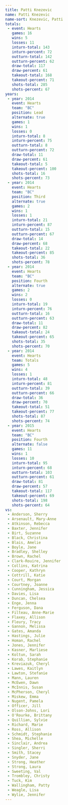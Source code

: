 ```yaml
---
title: Patti Knezevic
name: Patti Knezevic
name-sort: Knezevic, Patti
totals:
 - event: Hearts
   games: 16
   wins: 5
   losses: 11
   inturn-total: 143
   inturn-percent: 72
   outturn-total: 142
   outturn-percent: 62
   draw-total: 117
   draw-percent: 61
   takeout-total: 168
   takeout-percent: 71
   shots-total: 285
   shots-percent: 67
years:
 - year: 2014
   event: Hearts
   team: "BC"
   position: Lead
   alternate: true
   games: 1
   wins: 1
   losses: 0
   inturn-total: 8
   inturn-percent: 75
   outturn-total: 8
   outturn-percent: 72
   draw-total: 11
   draw-percent: 61
   takeout-total: 5
   takeout-percent: 100
   shots-total: 16
   shots-percent: 73
 - year: 2014
   event: Hearts
   team: "BC"
   position: Third
   alternate: true
   games: 2
   wins: 1
   losses: 1
   inturn-total: 21
   inturn-percent: 87
   outturn-total: 15
   outturn-percent: 67
   draw-total: 14
   draw-percent: 68
   takeout-total: 22
   takeout-percent: 85
   shots-total: 36
   shots-percent: 78
 - year: 2014
   event: Hearts
   team: "BC"
   position: Fourth
   alternate: true
   games: 2
   wins: 2
   losses: 0
   inturn-total: 19
   inturn-percent: 76
   outturn-total: 16
   outturn-percent: 63
   draw-total: 11
   draw-percent: 82
   takeout-total: 24
   takeout-percent: 65
   shots-total: 35
   shots-percent: 70
 - year: 2014
   event: Hearts
   team: Totals
   games: 5
   wins: 4
   losses: 1
   inturn-total: 48
   inturn-percent: 81
   outturn-total: 39
   outturn-percent: 66
   draw-total: 36
   draw-percent: 70
   takeout-total: 51
   takeout-percent: 77
   shots-total: 87
   shots-percent: 74
 - year: 2015
   event: Hearts
   team: "BC"
   position: Fourth
   alternate: false
   games: 11
   wins: 1
   losses: 10
   inturn-total: 95
   inturn-percent: 68
   outturn-total: 103
   outturn-percent: 61
   draw-total: 81
   draw-percent: 57
   takeout-total: 117
   takeout-percent: 69
   shots-total: 198
   shots-percent: 64
vs:
 - Anderson, Sherry
 - Arsenault, Mary-Anne
 - Atkinson, Rebecca
 - Baxter, Jennifer
 - Birt, Suzanne
 - Black, Christina
 - Blais, Amelie
 - Boyle, Jane
 - Bradley, Shelley
 - Brown, Rachel
 - Clark-Rouire, Jennifer
 - Collins, Katrina
 - Cooper, Kathryn
 - Cottrill, Katie
 - Court, Morgan
 - Courtney, Joanne
 - Cunningham, Jessica
 - Davies, Lisa
 - Duncan, Chelsea
 - Enge, Jenna
 - Ferguson, Dana
 - Filteau, Anne-Marie
 - Flaxey, Allison
 - Fleury, Tracy
 - Gannon, Melissa
 - Gates, Amanda
 - Hastings, Julie
 - Homan, Rachel
 - Jones, Jennifer
 - Kasner, Marliese
 - Koltun, Sarah
 - Korab, Stephanie
 - Kreviazuk, Cheryl
 - Lawes, Kaitlyn
 - Lawton, Stefanie
 - Mann, Lauren
 - McEwen, Dawn
 - McInnis, Susan
 - McPherson, Cheryl
 - Miskew, Emma
 - Nugent, Pamela
 - Officer, Jill
 - Olson-Johns, Lori
 - O'Rourke, Brittany
 - Quillian, Sylvie
 - Richard, Marie
 - Ross, Allison
 - Schmidt, Stephanie
 - Shea, Michelle
 - Sinclair, Andrea
 - Singler, Sherri
 - Smith, Stacey
 - Snyder, Jane
 - Strong, Heather
 - Strong, Laura
 - Sweeting, Val
 - Trombley, Christy
 - Tuck, Kim
 - Wallingham, Patty
 - Weagle, Lisa
 - Wylie, Jennifer
---
```

